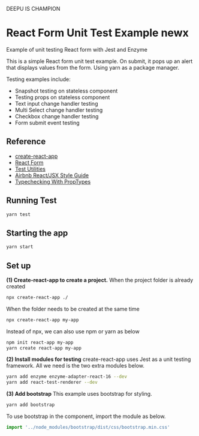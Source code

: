 DEEPU IS CHAMPION
# React Form Unit Test Example newx
Example of unit testing React form with Jest and Enzyme

This is a simple React form unit test example. On submit, it pops up an alert that displays values from the form. Using yarn as a package manager.

Testing examples include:
- Snapshot testing on stateless component
- Testing props on stateless component
- Text input change handler testing
- Multi Select change handler testing
- Checkbox change handler testing
- Form submit event testing

## Reference
- [create-react-app](https://reactjs.org/docs/create-a-new-react-app.html)
- [React Form](https://reactjs.org/docs/forms.html)
- [Test Utilities](https://reactjs.org/docs/test-utils.html)
- [Airbnb React/JSX Style Guide](https://github.com/airbnb/javascript/tree/master/react)
- [Typechecking With PropTypes](https://reactjs.org/docs/typechecking-with-proptypes.html)

## Running Test
```bash
yarn test
```

## Starting the app
```bash
yarn start
```

## Set up
**(1) Create-react-app to create a project.**
When the project folder is already created
```bash
npx create-react-app ./
```

When the folder needs to be created at the same time
```bash
npx create-react-app my-app 
```

Instead of npx, we can also use npm or yarn as below
```bash
npm init react-app my-app
yarn create react-app my-app
```

**(2) Install modules for testing**
create-react-app uses Jest as a unit testing framework. All we need is the two extra modules below.
```bash
yarn add enzyme enzyme-adapter-react-16 --dev
yarn add react-test-renderer --dev
```

**(3) Add bootstrap**
This example uses bootstrap for styling.
```bash
yarn add bootstrap
```

To use bootstrap in the component, import the module as below.
```javascript
import '../node_modules/bootstrap/dist/css/bootstrap.min.css'
```
